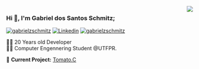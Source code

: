 <img align='right' src="https://github-readme-stats.vercel.app/api?username=gabrielzschmitz&show_icons=true">

### Hi 👋, I'm Gabriel dos Santos Schmitz;

[![gabrielzschmitz](https://img.shields.io/static/v1?label=gabrielzschmitz&message=%20&color=lightskyblue&logo=superuser&style=flat-square&logoColor=white)](https://gabrielzschmitz.github.io/)
[![Linkedin](https://img.shields.io/static/v1?label=Linkedin&message=%20&color=lightskyblue&logo=Linkedin&style=flat-square&logoColor=white)](https://www.linkedin.com/in/gabrielzschmitz)
[![gabrielzschmitz](https://img.shields.io/static/v1?label=gabrielzschmitz&message=%20&color=lightskyblue&logo=maildotru&style=flat-square&logoColor=white)](mailto:gabrielzschmitz@protonmail.com)
  
  
👨‍💻 20 Years old Developer  
👨‍🎓 Computer Engennering Student @UTFPR.

🚧 **Current Project:** [Tomato.C](https://github.com/gabrielzschmitz/Tomato.C)
